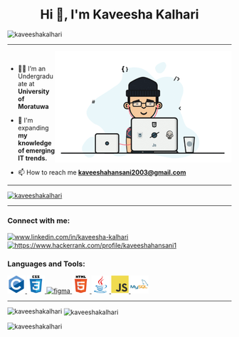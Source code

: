 <h1 align="center">Hi 👋, I'm Kaveesha Kalhari</h1>
<p align="left"> <img src="https://komarev.com/ghpvc/?username=kaveeshakalhari&label=Profile%20views&color=0e75b6&style=flat" alt="kaveeshakalhari" /> </p>


---
<img align="right" alt="GIF" src="https://github.com/iresh-rajitha/iresh-rajitha/blob/main/assests/0_7Q3yvSIv_t0ioJ-Z.gif" alt="iresh_rajitha" height="250" />
<br>

- 🧑‍🎓 I’m an Undergraduate at **University of Moratuwa**

- 🌱 I'm expanding **my knowledge of emerging IT trends.**

- 📫 How to reach me **kaveeshahansani2003@gmail.com**

---

<p align="left"> <a href="https://github.com/ryo-ma/github-profile-trophy"><img src="https://github-profile-trophy.vercel.app/?username=kaveeshakalhari" alt="kaveeshakalhari" /></a> </p>


---

<h3 align="left">Connect with me:</h3>
<p align="left">
<a href="https://linkedin.com/in/www.linkedin.com/in/kaveesha-kalhari" target="blank"><img align="center" src="https://raw.githubusercontent.com/rahuldkjain/github-profile-readme-generator/master/src/images/icons/Social/linked-in-alt.svg" alt="www.linkedin.com/in/kaveesha-kalhari" height="30" width="40" /></a>
<a href="https://www.hackerrank.com/https://www.hackerrank.com/profile/kaveeshahansani1" target="blank"><img align="center" src="https://raw.githubusercontent.com/rahuldkjain/github-profile-readme-generator/master/src/images/icons/Social/hackerrank.svg" alt="https://www.hackerrank.com/profile/kaveeshahansani1" height="30" width="40" /></a>
</p>

<h3 align="left">Languages and Tools:</h3>
<p align="left"> <a href="https://www.cprogramming.com/" target="_blank" rel="noreferrer"> <img src="https://raw.githubusercontent.com/devicons/devicon/master/icons/c/c-original.svg" alt="c" width="40" height="40"/> </a> <a href="https://www.w3schools.com/css/" target="_blank" rel="noreferrer"> <img src="https://raw.githubusercontent.com/devicons/devicon/master/icons/css3/css3-original-wordmark.svg" alt="css3" width="40" height="40"/> </a> <a href="https://www.figma.com/" target="_blank" rel="noreferrer"> <img src="https://www.vectorlogo.zone/logos/figma/figma-icon.svg" alt="figma" width="40" height="40"/> </a> <a href="https://www.w3.org/html/" target="_blank" rel="noreferrer"> <img src="https://raw.githubusercontent.com/devicons/devicon/master/icons/html5/html5-original-wordmark.svg" alt="html5" width="40" height="40"/> </a> <a href="https://www.java.com" target="_blank" rel="noreferrer"> <img src="https://raw.githubusercontent.com/devicons/devicon/master/icons/java/java-original.svg" alt="java" width="40" height="40"/> </a> <a href="https://developer.mozilla.org/en-US/docs/Web/JavaScript" target="_blank" rel="noreferrer"> <img src="https://raw.githubusercontent.com/devicons/devicon/master/icons/javascript/javascript-original.svg" alt="javascript" width="40" height="40"/> </a> <a href="https://www.mysql.com/" target="_blank" rel="noreferrer"> <img src="https://raw.githubusercontent.com/devicons/devicon/master/icons/mysql/mysql-original-wordmark.svg" alt="mysql" width="40" height="40"/> </a> </p>

---

<p><img align="left" src="https://github-readme-stats.vercel.app/api/top-langs?username=kaveeshakalhari&show_icons=true&locale=en&layout=compact" alt="kaveeshakalhari" /></p>

<p>&nbsp;<img align="center" src="https://github-readme-stats.vercel.app/api?username=kaveeshakalhari&show_icons=true&locale=en" alt="kaveeshakalhari" /></p>

<p><img align="center" src="https://github-readme-streak-stats.herokuapp.com/?user=kaveeshakalhari&" alt="kaveeshakalhari" /></p>
